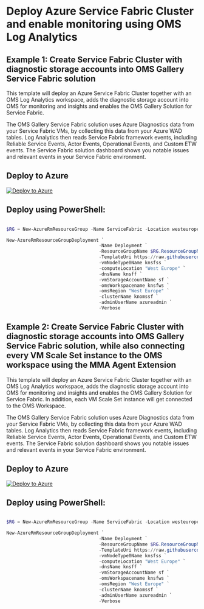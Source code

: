 # Deploy Azure Service Fabric Cluster and enable monitoring using OMS Log Analytics

## Example 1: Create Service Fabric Cluster with diagnostic storage accounts into OMS Gallery Service Fabric solution

This template will deploy an Azure Service Fabric Cluster together with an OMS Log Analytics workspace, adds the diagnostic storage account into OMS for monitoring and insights and enables the OMS Gallery Solution for Service Fabric.

The OMS Gallery Service Fabric solution uses Azure Diagnostics data from your Service Fabric VMs, by collecting this data from your Azure WAD tables. 
Log Analytics then reads Service Fabric framework events, including Reliable Service Events, Actor Events, Operational Events, and Custom ETW events. 
The Service Fabric solution dashboard shows you notable issues and relevant events in your Service Fabric environment.

## Deploy to Azure
[![Deploy to Azure](http://azuredeploy.net/deploybutton.png)](https://portal.azure.com/#create/Microsoft.Template/uri/https%3A%2F%2Fraw.githubusercontent.com%2Fkrnese%2Fazuredeploy%2Fmaster%2FOMS%2FMSOMS%2FServiceFabric%2F%2Fazuredeploy.json) 

## Deploy using PowerShell:
````powershell

$RG = New-AzureRmResourceGroup -Name ServiceFabric -Location westeurope

New-AzureRmResourceGroupDeployment `
                                  -Name Deployment `
                                  -ResourceGroupName $RG.ResourceGroupName `
                                  -TemplateUri https://raw.githubusercontent.com/krnese/AzureDeploy/master/OMS/MSOMS/ServiceFabric/azuredeploy.json `
                                  -vmNodeType0Name knsfss `
                                  -computeLocation "West Europe" `
                                  -dnsName knsff `
                                  -vmStorageAccountName sf `
                                  -omsWorkspacename knsfws `
                                  -omsRegion "West Europe" `
                                  -clusterName knomssf `
                                  -adminUserName azureadmin `
                                  -Verbose
````                                   
## Example 2: Create Service Fabric Cluster with diagnostic storage accounts into OMS Gallery Service Fabric solution, while also connecting every VM Scale Set instance to the OMS workspace using the MMA Agent Extension

This template will deploy an Azure Service Fabric Cluster together with an OMS Log Analytics workspace, adds the diagnostic storage account into OMS for monitoring and insights and enables the OMS Gallery Solution for Service Fabric. In addition, each VM Scale Set instance will get connected to the OMS Workspace.

The OMS Gallery Service Fabric solution uses Azure Diagnostics data from your Service Fabric VMs, by collecting this data from your Azure WAD tables. 
Log Analytics then reads Service Fabric framework events, including Reliable Service Events, Actor Events, Operational Events, and Custom ETW events. 
The Service Fabric solution dashboard shows you notable issues and relevant events in your Service Fabric environment.

## Deploy to Azure
[![Deploy to Azure](http://azuredeploy.net/deploybutton.png)](https://portal.azure.com/#create/Microsoft.Template/uri/https%3A%2F%2Fraw.githubusercontent.com%2Fkrnese%2Fazuredeploy%2Fmaster%2FOMS%2FMSOMS%2FServiceFabric%2F%2Fazuredeployss.json) 

## Deploy using PowerShell:
````powershell

$RG = New-AzureRmResourceGroup -Name ServiceFabric -Location westeurope

New-AzureRmResourceGroupDeployment `
                                  -Name Deployment `
                                  -ResourceGroupName $RG.ResourceGroupName `
                                  -TemplateUri https://raw.githubusercontent.com/krnese/AzureDeploy/master/OMS/MSOMS/ServiceFabric/azuredeployss.json `
                                  -vmNodeType0Name knsfss `
                                  -computeLocation "West Europe" `
                                  -dnsName knsff `
                                  -vmStorageAccountName sf `
                                  -omsWorkspacename knsfws `
                                  -omsRegion "West Europe" `
                                  -clusterName knomssf `
                                  -adminUserName azureadmin `
                                  -Verbose
````                                   
